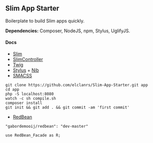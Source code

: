 ## Slim App Starter

Boilerplate to build Slim apps quickly.

**Dependencies:** Composer, NodeJS, npm, Stylus, UglifyJS.

#### Docs

- [Slim](http://docs.slimframework.com)
- [SlimController](https://github.com/fortrabbit/slimcontroller)
- [Twig](http://docs.slimframework.com)
- [Stylus](http://learnboost.github.io/stylus/) + [Nib](http://visionmedia.github.io/nib/)
- [SMACSS](http://smacss.com/book/)

```
git clone https://github.com/elclanrs/Slim-App-Starter.git app
cd app
php -S localhost:8080
watch -c sh compile.sh
composer install
git init && git add . && git commit -am 'first commit'
```

- [RedBean](http://www.redbeanphp.com/)

```
"gabordemooij/redbean": "dev-master"
```
```
use RedBean_Facade as R;
```
